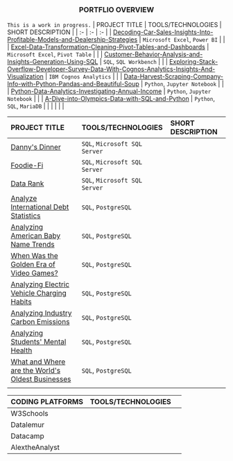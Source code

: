 ### <p align="center"> PORTFLIO OVERVIEW</p>

`This is a work in progress.` 
| PROJECT TITLE | TOOLS/TECHNOLOGIES | SHORT DESCRIPTION |
|  :-  |  :-  |  :-  |
| [Decoding-Car-Sales-Insights-Into-Profitable-Models-and-Dealership-Strategies](https://github.com/abertpaat28/Decoding-Car-Sales-Insights-Into-Profitable-Models-And-Dealership-Strategies) | `Microsoft Excel`, `Power BI` |  |
| [Excel-Data-Transformation-Cleaning-Pivot-Tables-and-Dashboards](https://github.com/abertpaat28/Excel-Data-Transformation-Cleaning-Pivot-Tables-And-Dashboards) | `Microsoft Excel`, `Pivot Table` |  |
| [Customer-Behavior-Analysis-and-Insights-Generation-Using-SQL](https://github.com/abertpaat28/Customer-Behavior-Analysis-and-Insights-Generation-Using-SQL) | `SQL`, `SQL Workbench` |   |
| [Exploring-Stack-Overflow-Developer-Survey-Data-With-Cognos-Analytics-Insights-And-Visualization](https://github.com/abertpaat28/Exploring-Stack-Overflow-Developer-Survey-Data-With-Cognos-Analytics-Insights-And-Visualizations) | `IBM Cognos Analytics` |  |
| [Data-Harvest-Scraping-Company-Info-with-Python-Pandas-and-Beautiful-Soup](https://github.com/abertpaat28/Data-Harvest-Scraping-Company-Info-with-Python-Pandas-and-Beautiful-Soup) | `Python`, `Jupyter Notebook` |  |
| [Python-Data-Analytics-Investigating-Annual-Income](https://github.com/abertpaat28/Python-Data-Analytics-Investigating-Annual-Income) | `Python`, `Jupyter Notebook`  |  |
| [A-Dive-into-Olympics-Data-with-SQL-and-Python](https://github.com/abertpaat28/A-Dive-into-Olympics-Data-with-SQL-and-Python) | `Python`, `SQL`, `MariaDB` |  |
|  |  |  |


| PROJECT TITLE | TOOLS/TECHNOLOGIES | SHORT DESCRIPTION |
|  :-  |  :-  |  :-  |
| [Danny's Dinner](https://github.com/abertpaat28/SQL-Case-Studies/tree/main?tab=readme-ov-file#-case-study-no-1---dannys-dinner) | `SQL`, `Microsoft SQL Server` |  |
| [Foodie-Fi](https://github.com/abertpaat28/SQL-Case-Studies/tree/main?tab=readme-ov-file#-case-study-no-3---foodie-fi) | `SQL`, `Microsoft SQL Server` |  |
| [Data Rank](https://github.com/abertpaat28/SQL-Case-Studies/tree/main?tab=readme-ov-file#-case-study-no-4---data-bank) | `SQL`, `Microsoft SQL Server` |  |
| [Analyze International Debt Statistics](https://github.com/abertpaat28/Datacamp-Finished-Projects#-analyze-international-debt-statistics) | `SQL`, `PostgreSQL` |  |
| [Analyzing American Baby Name Trends](https://github.com/abertpaat28/Datacamp-Finished-Projects#-analyzing-baby-name-trends) | `SQL`, `PostgreSQL` |  |
| [When Was the Golden Era of Video Games?](https://github.com/abertpaat28/Datacamp-Finished-Projects#-when-was-the-golden-era-of-video-games) | `SQL`, `PostgreSQL` |  |
| [Analyzing Electric Vehicle Charging Habits](https://github.com/abertpaat28/Datacamp-Finished-Projects#-analyzing-electric-vehicle-charging-habits) | `SQL`, `PostgreSQL` |  |
| [Analyzing Industry Carbon Emissions](https://github.com/abertpaat28/Datacamp-Finished-Projects#-analyzing-industry-carbon-emissions) | `SQL`, `PostgreSQL` |  |
| [Analyzing Students' Mental Health](https://app.datacamp.com/learn/projects/analyzing_students_mental_health) | `SQL`, `PostgreSQL` |  |
| [What and Where are the World's Oldest Businesses](https://github.com/abertpaat28/Datacamp-Finished-Projects#-what-and-where-are-the-worlds-oldest-businesses) | `SQL`, `PostgreSQL` |  |
|  |  |  |


| CODING PLATFORMS | TOOLS/TECHNOLOGIES |  |
|  :-  |  :-  |  :-  |
| W3Schools |  |  |
| Datalemur |  |  |
| Datacamp |  |  |
| AlextheAnalyst |  |  |
